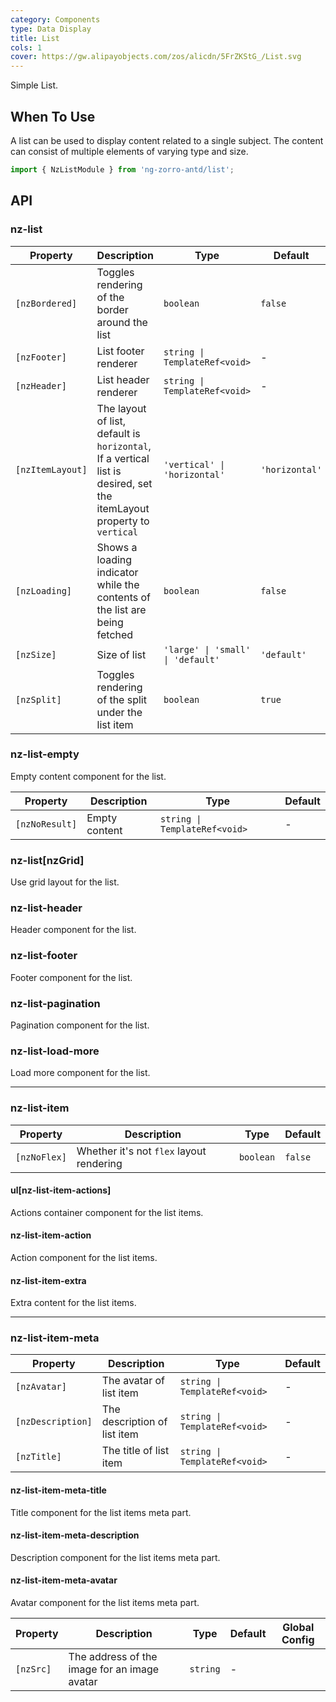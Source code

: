 ```yaml
---
category: Components
type: Data Display
title: List
cols: 1
cover: https://gw.alipayobjects.com/zos/alicdn/5FrZKStG_/List.svg
---
```


Simple List.

## When To Use

A list can be used to display content related to a single subject. The content can consist of multiple elements of varying type and size.

```ts
import { NzListModule } from 'ng-zorro-antd/list';
```

## API

### nz-list

| Property         | Description                                                                                                           | Type                              | Default        |
| ---------------- | --------------------------------------------------------------------------------------------------------------------- | --------------------------------- | -------------- |
| `[nzBordered]`   | Toggles rendering of the border around the list                                                                       | `boolean`                         | `false`        |
| `[nzFooter]`     | List footer renderer                                                                                                  | `string \| TemplateRef<void>`     | -              |
| `[nzHeader]`     | List header renderer                                                                                                  | `string \| TemplateRef<void>`     | -              |
| `[nzItemLayout]` | The layout of list, default is `horizontal`, If a vertical list is desired, set the itemLayout property to `vertical` | `'vertical' \| 'horizontal'`      | `'horizontal'` |
| `[nzLoading]`    | Shows a loading indicator while the contents of the list are being fetched                                            | `boolean`                         | `false`        |
| `[nzSize]`       | Size of list                                                                                                          | `'large' \| 'small' \| 'default'` | `'default'`    |
| `[nzSplit]`      | Toggles rendering of the split under the list item                                                                    | `boolean`                         | `true`         |

### nz-list-empty

Empty content component for the list.

| Property       | Description   | Type                          | Default |
| -------------- | ------------- | ----------------------------- | ------- |
| `[nzNoResult]` | Empty content | `string \| TemplateRef<void>` | -       |

### nz-list[nzGrid]

Use grid layout for the list.

### nz-list-header

Header component for the list.

### nz-list-footer

Footer component for the list.

### nz-list-pagination

Pagination component for the list.

### nz-list-load-more

Load more component for the list.

---

### nz-list-item

| Property     | Description                              | Type      | Default |
| ------------ | ---------------------------------------- | --------- | ------- |
| `[nzNoFlex]` | Whether it's not `flex` layout rendering | `boolean` | `false` |

#### ul[nz-list-item-actions]

Actions container component for the list items.

#### nz-list-item-action

Action component for the list items.

#### nz-list-item-extra

Extra content for the list items.

---

### nz-list-item-meta

| Property          | Description                  | Type                          | Default |
| ----------------- | ---------------------------- | ----------------------------- | ------- |
| `[nzAvatar]`      | The avatar of list item      | `string \| TemplateRef<void>` | -       |
| `[nzDescription]` | The description of list item | `string \| TemplateRef<void>` | -       |
| `[nzTitle]`       | The title of list item       | `string \| TemplateRef<void>` | -       |

#### nz-list-item-meta-title

Title component for the list items meta part.

#### nz-list-item-meta-description

Description component for the list items meta part.

#### nz-list-item-meta-avatar

Avatar component for the list items meta part.

| Property  | Description                                  | Type     | Default | Global Config |
| --------- | -------------------------------------------- | -------- | ------- | ------------- |
| `[nzSrc]` | The address of the image for an image avatar | `string` | -       |
